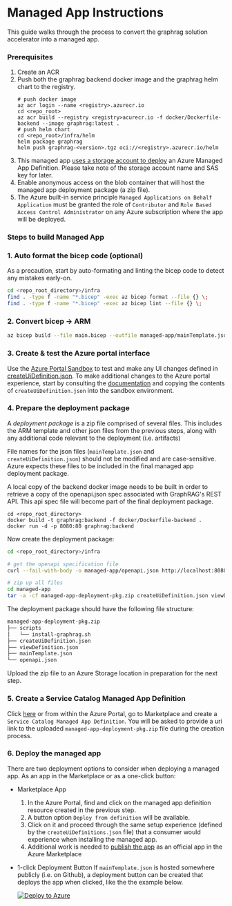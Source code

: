 # Managed App Instructions

This guide walks through the process to convert the graphrag solution accelerator into a managed app.

### Prerequisites
1. Create an ACR
1. Push both the graphrag backend docker image and the graphrag helm chart to the registry.
    ```shell
    # push docker image
    az acr login --name <registry>.azurecr.io
    cd <repo_root>
    az acr build --registry <registry>acurecr.io -f docker/Dockerfile-backend --image graphrag:latest .
    # push helm chart
    cd <repo_root>/infra/helm
    helm package graphrag
    helm push graphrag-<version>.tgz oci://<registry>.azurecr.io/helm
    ```
1. This managed app [uses a storage account to deploy](https://learn.microsoft.com/en-us/azure/azure-resource-manager/managed-applications/publish-service-catalog-bring-your-own-storage?tabs=azure-powershell) an Azure Managed App Definition. Please take note of the storage account name and SAS key for later.
1. Enable anonymous access on the blob container that will host the managed app deployment package (a zip file).
1. The Azure built-in service principle `Managed Applications on Behalf Application` must be granted the role of `Contributor` and `Role Based Access Control Administrator` on any Azure subscription where the app will be deployed.

### Steps to build Managed App

### 1. Auto format the bicep code (optional)

As a precaution, start by auto-formating and linting the bicep code to detect any mistakes early-on.

```bash
cd <repo_root_directory>/infra
find . -type f -name "*.bicep" -exec az bicep format --file {} \;
find . -type f -name "*.bicep" -exec az bicep lint --file {} \;
```

### 2. Convert bicep -> ARM
```bash
az bicep build --file main.bicep --outfile managed-app/mainTemplate.json
```

### 3. Create & test the Azure portal interface

Use the [Azure Portal Sandbox](https://portal.azure.com/#blade/Microsoft_Azure_CreateUIDef/SandboxBlade) to test and make any UI changes defined in [createUiDefinition.json](createUiDefinition.json). To make additional changes to the Azure portal experience, start by consulting the [documentation](https://learn.microsoft.com/en-us/azure/azure-resource-manager/managed-applications/create-uidefinition-overview) and copying the contents of `createUiDefinition.json` into the sandbox environment.

### 4. Prepare the deployment package

A *deployment package* is a zip file comprised of several files. This includes the ARM template and other json files from the previous steps, along with any additional code relevant to the deployment (i.e. artifacts)

File names for the json files (`mainTemplate.json` and `createUiDefinition.json`) should not be modified and are case-sensitive. Azure expects these files to be included in the final managed app deployment package.

A local copy of the backend docker image needs to be built in order to retrieve a copy of the openapi.json spec associated with GraphRAG's REST API. This api spec file will become part of the final deployment package.
```shell
cd <repo_root_directory>
docker build -t graphrag:backend -f docker/Dockerfile-backend .
docker run -d -p 8080:80 graphrag:backend
```

Now create the deployment package:
```bash
cd <repo_root_directory>/infra

# get the openapi specification file
curl --fail-with-body -o managed-app/openapi.json http://localhost:8080/manpage/openapi.json

# zip up all files
cd managed-app
tar -a -cf managed-app-deployment-pkg.zip createUiDefinition.json viewDefinition.json mainTemplate.json openapi.json scripts
```

The deployment package should have the following file structure:
```bash
managed-app-deployment-pkg.zip
├── scripts
│   └── install-graphrag.sh
├── createUiDefinition.json
├── viewDefinition.json
├── mainTemplate.json
└── openapi.json
```

Upload the zip file to an Azure Storage location in preparation for the next step.

### 5. Create a Service Catalog Managed App Definition

Click [here](https://ms.portal.azure.com/#view/Microsoft_Azure_Marketplace/GalleryItemDetailsBladeNopdl/id/Microsoft.ApplianceDefinition/selectionMode~/false/resourceGroupId//resourceGroupLocation//dontDiscardJourney~/false/selectedMenuId/home/launchingContext~/%7B%22galleryItemId%22%3A%22Microsoft.ApplianceDefinition%22%2C%22source%22%3A%5B%22GalleryFeaturedMenuItemPart%22%2C%22VirtualizedTileDetails%22%5D%2C%22menuItemId%22%3A%22home%22%2C%22subMenuItemId%22%3A%22Search%20results%22%2C%22telemetryId%22%3A%2220409084-39a1-4800-bbce-d0b26a6f46a4%22%7D/searchTelemetryId/d7d20e05-ca16-47f7-bed5-9c7b8d2fa641) or from within the Azure Portal, go to Marketplace and create a `Service Catalog Managed App Definition`. You will be asked to provide a uri link to the uploaded `managed-app-deployment-pkg.zip` file during the creation process.

### 6. Deploy the managed app

There are two deployment options to consider when deploying a managed app. As an app in the Marketplace or as a one-click button:

* Marketplace App

    1. In the Azure Portal, find and click on the managed app definition resource created in the previous step.
    2. A button option `Deploy from definition` will be available.
    3. Click on it and proceed through the same setup experience (defined by the `createUiDefinitions.json` file) that a consumer would experience when installing the managed app.
    4. Additional work is needed to [publish the app](https://learn.microsoft.com/en-us/partner-center/marketplace-offers/plan-azure-application-offer) as an official app in the Azure Marketplace

* 1-click Deployment Button
If `mainTemplate.json` is hosted somewhere publicly (i.e. on Github), a deployment button can be created that deploys the app when clicked, like the the example below.

    [![Deploy to Azure](https://aka.ms/deploytoazurebutton)](https://portal.azure.com/#create/Microsoft.Template/uri/https%3A%2F%2Fraw.githubusercontent.com%2FAzure-Samples%2Fgraphrag-accelerator%2Frefs%2Fheads%2Fharjit-managed-app%2Finfra%2FmainTemplate.json)
